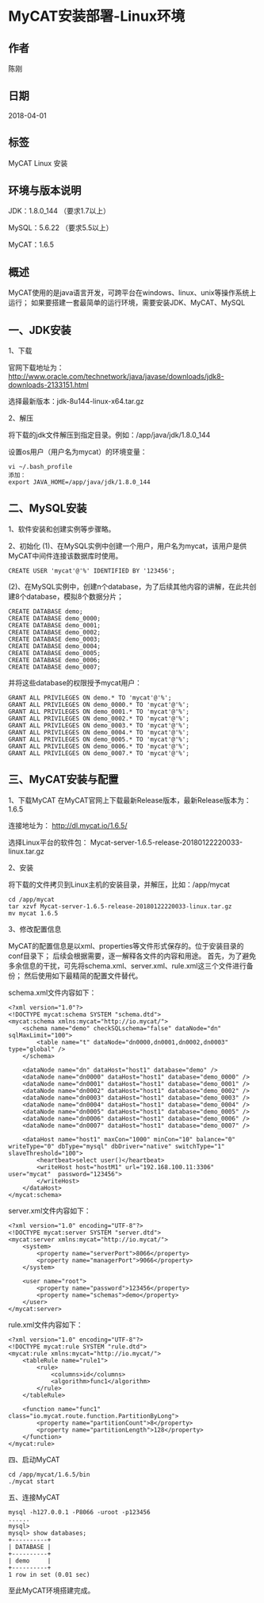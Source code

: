 # MyCAT安装部署-Linux环境

## 作者
陈刚

## 日期
2018-04-01

## 标签
MyCAT Linux 安装

## 环境与版本说明
JDK：1.8.0_144 （要求1.7以上）

MySQL：5.6.22 （要求5.5以上）

MyCAT：1.6.5

## 概述
MyCAT使用的是java语言开发，可跨平台在windows、linux、unix等操作系统上运行；
如果要搭建一套最简单的运行环境，需要安装JDK、MyCAT、MySQL


## 一、JDK安装
1、下载

官网下载地址为：http://www.oracle.com/technetwork/java/javase/downloads/jdk8-downloads-2133151.html

选择最新版本：jdk-8u144-linux-x64.tar.gz

2、解压

将下载的jdk文件解压到指定目录。例如：/app/java/jdk/1.8.0_144

设置os用户（用户名为mycat）的环境变量：
~~~
vi ~/.bash_profile
添加：
export JAVA_HOME=/app/java/jdk/1.8.0_144
~~~

## 二、MySQL安装
1、软件安装和创建实例等步骤略。

2、初始化
(1)、在MySQL实例中创建一个用户，用户名为mycat，该用户是供MyCAT中间件连接该数据库时使用。
~~~
CREATE USER 'mycat'@'%' IDENTIFIED BY '123456';
~~~

(2)、在MySQL实例中，创建n个database，为了后续其他内容的讲解，在此共创建8个database，模拟8个数据分片；
~~~
CREATE DATABASE demo;
CREATE DATABASE demo_0000;
CREATE DATABASE demo_0001;
CREATE DATABASE demo_0002;
CREATE DATABASE demo_0003;
CREATE DATABASE demo_0004;
CREATE DATABASE demo_0005;
CREATE DATABASE demo_0006;
CREATE DATABASE demo_0007;
~~~
并将这些database的权限授予mycat用户：
~~~
GRANT ALL PRIVILEGES ON demo.* TO 'mycat'@'%';
GRANT ALL PRIVILEGES ON demo_0000.* TO 'mycat'@'%';
GRANT ALL PRIVILEGES ON demo_0001.* TO 'mycat'@'%';
GRANT ALL PRIVILEGES ON demo_0002.* TO 'mycat'@'%';
GRANT ALL PRIVILEGES ON demo_0003.* TO 'mycat'@'%';
GRANT ALL PRIVILEGES ON demo_0004.* TO 'mycat'@'%';
GRANT ALL PRIVILEGES ON demo_0005.* TO 'mycat'@'%';
GRANT ALL PRIVILEGES ON demo_0006.* TO 'mycat'@'%';
GRANT ALL PRIVILEGES ON demo_0007.* TO 'mycat'@'%';
~~~
  

## 三、MyCAT安装与配置
1、下载MyCAT
在MyCAT官网上下载最新Release版本，最新Release版本为：1.6.5

连接地址为：
http://dl.mycat.io/1.6.5/

选择Linux平台的软件包：
Mycat-server-1.6.5-release-20180122220033-linux.tar.gz


2、安装

将下载的文件拷贝到Linux主机的安装目录，并解压，比如：/app/mycat

~~~
cd /app/mycat
tar xzvf Mycat-server-1.6.5-release-20180122220033-linux.tar.gz
mv mycat 1.6.5
~~~

3、修改配置信息

MyCAT的配置信息是以xml、properties等文件形式保存的。位于安装目录的conf目录下；
后续会根据需要，逐一解释各文件的内容和用途。
首先，为了避免多余信息的干扰，可先将schema.xml、server.xml、rule.xml这三个文件进行备份；
然后使用如下最精简的配置文件替代。

schema.xml文件内容如下：
~~~
<?xml version="1.0"?>
<!DOCTYPE mycat:schema SYSTEM "schema.dtd">
<mycat:schema xmlns:mycat="http://io.mycat/">
	<schema name="demo" checkSQLschema="false" dataNode="dn" sqlMaxLimit="100">
		<table name="t" dataNode="dn0000,dn0001,dn0002,dn0003" type="global" />
	</schema>

	<dataNode name="dn" dataHost="host1" database="demo" />
	<dataNode name="dn0000" dataHost="host1" database="demo_0000" />
	<dataNode name="dn0001" dataHost="host1" database="demo_0001" />
	<dataNode name="dn0002" dataHost="host1" database="demo_0002" />
	<dataNode name="dn0003" dataHost="host1" database="demo_0003" />
	<dataNode name="dn0004" dataHost="host1" database="demo_0004" />
	<dataNode name="dn0005" dataHost="host1" database="demo_0005" />
	<dataNode name="dn0006" dataHost="host1" database="demo_0006" />
	<dataNode name="dn0007" dataHost="host1" database="demo_0007" />

	<dataHost name="host1" maxCon="1000" minCon="10" balance="0" writeType="0" dbType="mysql" dbDriver="native" switchType="1"  slaveThreshold="100">
		<heartbeat>select user()</heartbeat>
		<writeHost host="hostM1" url="192.168.100.11:3306" user="mycat"  password="123456">
		</writeHost>
	</dataHost>
</mycat:schema>
~~~

server.xml文件内容如下：
~~~
<?xml version="1.0" encoding="UTF-8"?>
<!DOCTYPE mycat:server SYSTEM "server.dtd">
<mycat:server xmlns:mycat="http://io.mycat/">
	<system>
		<property name="serverPort">8066</property>
		<property name="managerPort">9066</property>
	</system>

	<user name="root">
		<property name="password">123456</property>
		<property name="schemas">demo</property>
	</user>
</mycat:server>
~~~

rule.xml文件内容如下：
~~~
<?xml version="1.0" encoding="UTF-8"?>
<!DOCTYPE mycat:rule SYSTEM "rule.dtd">
<mycat:rule xmlns:mycat="http://io.mycat/">
	<tableRule name="rule1">
		<rule>
			<columns>id</columns>
			<algorithm>func1</algorithm>
		</rule>
	</tableRule>

	<function name="func1" class="io.mycat.route.function.PartitionByLong">
		<property name="partitionCount">8</property>
		<property name="partitionLength">128</property>
	</function>
</mycat:rule>
~~~

四、启动MyCAT
~~~
cd /app/mycat/1.6.5/bin
./mycat start
~~~

五、连接MyCAT
~~~
mysql -h127.0.0.1 -P8066 -uroot -p123456
......
mysql> 
mysql> show databases;
+----------+
| DATABASE |
+----------+
| demo     |
+----------+
1 row in set (0.01 sec)
~~~
至此MyCAT环境搭建完成。
